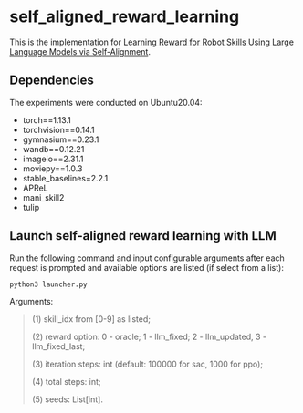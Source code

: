 # self_aligned_reward_learning

This is the implementation for [Learning Reward for Robot Skills Using Large Language Models via Self-Alignment](https://openreview.net/pdf?id=Z19JQ6WFtJ). 


## Dependencies

The experiments were conducted on Ubuntu20.04:

* torch==1.13.1
* torchvision==0.14.1
* gymnasium==0.23.1
* wandb==0.12.21
* imageio==2.31.1
* moviepy==1.0.3
* stable_baselines=2.2.1
* APReL
* mani_skill2
* tulip 


## Launch self-aligned reward learning with LLM

Run the following command and input configurable arguments after each request is prompted and available options are listed (if select from a list): 

```bash
python3 launcher.py
```

Arguments:

> (1) skill_idx from [0-9] as listed;
>
> (2) reward option: 0 - oracle; 1 - llm_fixed; 2 - llm_updated, 3 - llm_fixed_last;
>
> (3) iteration steps: int (default: 100000 for sac, 1000 for ppo);
>
> (4) total steps: int; 
>
> (5) seeds: List[int].

